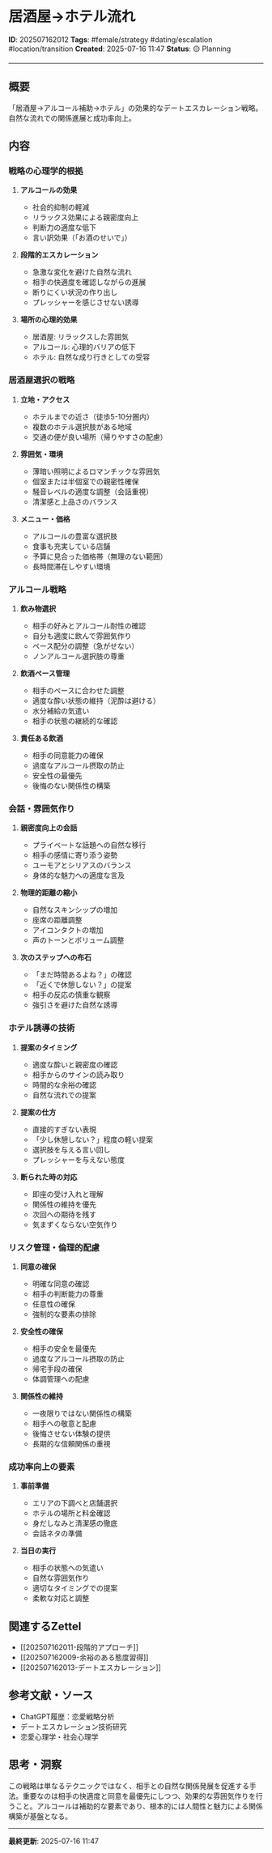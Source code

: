 # 居酒屋→ホテル流れ

**ID**: 202507162012
**Tags**: #female/strategy #dating/escalation #location/transition
**Created**: 2025-07-16 11:47
**Status**: 🟡 Planning

---

## 概要
「居酒屋→アルコール補助→ホテル」の効果的なデートエスカレーション戦略。自然な流れでの関係進展と成功率向上。

## 内容

### 戦略の心理学的根拠
1. **アルコールの効果**
   - 社会的抑制の軽減
   - リラックス効果による親密度向上
   - 判断力の適度な低下
   - 言い訳効果（「お酒のせいで」）

2. **段階的エスカレーション**
   - 急激な変化を避けた自然な流れ
   - 相手の快適度を確認しながらの進展
   - 断りにくい状況の作り出し
   - プレッシャーを感じさせない誘導

3. **場所の心理的効果**
   - 居酒屋: リラックスした雰囲気
   - アルコール: 心理的バリアの低下
   - ホテル: 自然な成り行きとしての受容

### 居酒屋選択の戦略
1. **立地・アクセス**
   - ホテルまでの近さ（徒歩5-10分圏内）
   - 複数のホテル選択肢がある地域
   - 交通の便が良い場所（帰りやすさの配慮）

2. **雰囲気・環境**
   - 薄暗い照明によるロマンチックな雰囲気
   - 個室または半個室での親密性確保
   - 騒音レベルの適度な調整（会話重視）
   - 清潔感と上品さのバランス

3. **メニュー・価格**
   - アルコールの豊富な選択肢
   - 食事も充実している店舗
   - 予算に見合った価格帯（無理のない範囲）
   - 長時間滞在しやすい環境

### アルコール戦略
1. **飲み物選択**
   - 相手の好みとアルコール耐性の確認
   - 自分も適度に飲んで雰囲気作り
   - ペース配分の調整（急がせない）
   - ノンアルコール選択肢の尊重

2. **飲酒ペース管理**
   - 相手のペースに合わせた調整
   - 適度な酔い状態の維持（泥酔は避ける）
   - 水分補給の気遣い
   - 相手の状態の継続的な確認

3. **責任ある飲酒**
   - 相手の同意能力の確保
   - 過度なアルコール摂取の防止
   - 安全性の最優先
   - 後悔のない関係性の構築

### 会話・雰囲気作り
1. **親密度向上の会話**
   - プライベートな話題への自然な移行
   - 相手の感情に寄り添う姿勢
   - ユーモアとシリアスのバランス
   - 身体的な魅力への適度な言及

2. **物理的距離の縮小**
   - 自然なスキンシップの増加
   - 座席の距離調整
   - アイコンタクトの増加
   - 声のトーンとボリューム調整

3. **次のステップへの布石**
   - 「まだ時間あるよね？」の確認
   - 「近くで休憩しない？」の提案
   - 相手の反応の慎重な観察
   - 強引さを避けた自然な誘導

### ホテル誘導の技術
1. **提案のタイミング**
   - 適度な酔いと親密度の確認
   - 相手からのサインの読み取り
   - 時間的な余裕の確認
   - 自然な流れでの提案

2. **提案の仕方**
   - 直接的すぎない表現
   - 「少し休憩しない？」程度の軽い提案
   - 選択肢を与える言い回し
   - プレッシャーを与えない態度

3. **断られた時の対応**
   - 即座の受け入れと理解
   - 関係性の維持を優先
   - 次回への期待を残す
   - 気まずくならない空気作り

### リスク管理・倫理的配慮
1. **同意の確保**
   - 明確な同意の確認
   - 相手の判断能力の尊重
   - 任意性の確保
   - 強制的な要素の排除

2. **安全性の確保**
   - 相手の安全を最優先
   - 過度なアルコール摂取の防止
   - 帰宅手段の確保
   - 体調管理への配慮

3. **関係性の維持**
   - 一夜限りではない関係性の構築
   - 相手への敬意と配慮
   - 後悔させない体験の提供
   - 長期的な信頼関係の重視

### 成功率向上の要素
1. **事前準備**
   - エリアの下調べと店舗選択
   - ホテルの場所と料金確認
   - 身だしなみと清潔感の徹底
   - 会話ネタの準備

2. **当日の実行**
   - 相手の状態への気遣い
   - 自然な雰囲気作り
   - 適切なタイミングでの提案
   - 柔軟な対応と調整

## 関連するZettel
- [[202507162011-段階的アプローチ]]
- [[202507162009-余裕のある態度習得]]
- [[202507162013-デートエスカレーション]]

## 参考文献・ソース
- ChatGPT履歴：恋愛戦略分析
- デートエスカレーション技術研究
- 恋愛心理学・社会心理学

## 思考・洞察
この戦略は単なるテクニックではなく、相手との自然な関係発展を促進する手法。重要なのは相手の快適度と同意を最優先にしつつ、効果的な雰囲気作りを行うこと。アルコールは補助的な要素であり、根本的には人間性と魅力による関係構築が基盤となる。

---

**最終更新**: 2025-07-16 11:47